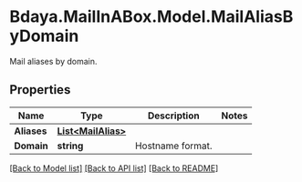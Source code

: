# Bdaya.MailInABox.Model.MailAliasByDomain
Mail aliases by domain.

## Properties

Name | Type | Description | Notes
------------ | ------------- | ------------- | -------------
**Aliases** | [**List&lt;MailAlias&gt;**](MailAlias.md) |  | 
**Domain** | **string** | Hostname format. | 

[[Back to Model list]](../../README.md#documentation-for-models) [[Back to API list]](../../README.md#documentation-for-api-endpoints) [[Back to README]](../../README.md)

